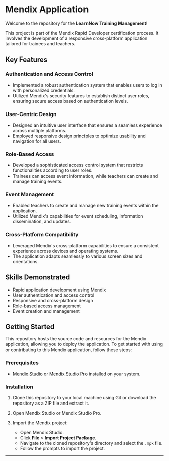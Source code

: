 # Mendix Application

Welcome to the repository for the **LearnNow Training Management**!

This project is part of the Mendix Rapid Developer certification process. It involves the development of a responsive cross-platform application tailored for trainees and teachers.

## Key Features

### Authentication and Access Control

- Implemented a robust authentication system that enables users to log in with personalized credentials.
- Utilized Mendix's security features to establish distinct user roles, ensuring secure access based on authentication levels.

### User-Centric Design

- Designed an intuitive user interface that ensures a seamless experience across multiple platforms.
- Employed responsive design principles to optimize usability and navigation for all users.

### Role-Based Access

- Developed a sophisticated access control system that restricts functionalities according to user roles.
- Trainees can access event information, while teachers can create and manage training events.

### Event Management

- Enabled teachers to create and manage new training events within the application.
- Utilized Mendix's capabilities for event scheduling, information dissemination, and updates.

### Cross-Platform Compatibility

- Leveraged Mendix's cross-platform capabilities to ensure a consistent experience across devices and operating systems.
- The application adapts seamlessly to various screen sizes and orientations.

## Skills Demonstrated

- Rapid application development using Mendix
- User authentication and access control
- Responsive and cross-platform design
- Role-based access management
- Event creation and management

## Getting Started

This repository hosts the source code and resources for the Mendix application, allowing you to deploy the application. To get started with using or contributing to this Mendix application, follow these steps:

### Prerequisites

- [Mendix Studio](https://www.mendix.com/platform/studio/) or [Mendix Studio Pro](https://www.mendix.com/platform/studio-pro/) installed on your system.

### Installation

1. Clone this repository to your local machine using Git or download the repository as a ZIP file and extract it.

2. Open Mendix Studio or Mendix Studio Pro.

3. Import the Mendix project:
   - Open Mendix Studio.
   - Click **File** > **Import Project Package**.
   - Navigate to the cloned repository's directory and select the `.mpk` file.
   - Follow the prompts to import the project.

---

<!-- ## License

[Include your chosen license information here.] -->
